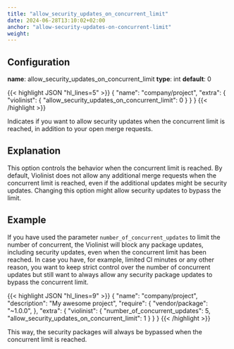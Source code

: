 ```yaml
---
title: "allow_security_updates_on_concurrent_limit"
date: 2024-06-28T13:10:02+02:00
anchor: "allow-security-updates-on-concurrent-limit"
weight: 
---
```



## Configuration

__name__: allow_security_updates_on_concurrent_limit
__type__: int
__default__: 0

{{< highlight JSON "hl_lines=5" >}}
{
  "name": "company/project",
  "extra": {
    "violinist": {
      "allow_security_updates_on_concurrent_limit": 0
    }
  }
}
{{< /highlight >}}

Indicates if you want to allow security updates when the concurrent limit is reached, in addition to your open merge requests.

## Explanation

This option controls the behavior when the concurrent limit is reached. By default, Violinist does not allow any additional merge requests when the concurrent limit is reached, even if the additional updates might be security updates. Changing this option might allow security updates to bypass the limit.

## Example

If you have used the parameter `number_of_concurrent_updates` to limit the number of concurrent, the Violinist will block any package updates, including security updates, even when the concurrent limit has been reached. In case you have, for example, limited CI minutes or any other reason, you want to keep strict control over the number of concurrent updates but still want to always allow any security package updates to bypass the concurrent limit.

{{< highlight JSON "hl_lines=9" >}}
{
  "name": "company/project",
  "description": "My awesome project",
  "require": {
    "vendor/package": "~1.0.0",
  },
  "extra": {
    "violinist": {
      "number_of_concurrent_updates": 5,
      "allow_security_updates_on_concurrent_limit": 1
    }
  }
}
{{< /highlight >}}

This way, the security packages will always be bypassed when the concurrent limit is reached.
